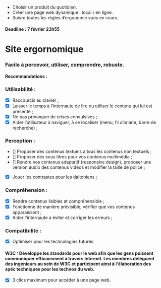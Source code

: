 - Choisir un produit du quotidien.
- Créer une page web dynamique : local / en ligne.
- Suivre toutes les règles d’ergonomie vues en cours.
#### Deadline : 7 février 23h55

# Site ergornomique

### Facile à percevoir, utiliser, comprendre, robuste.
#### Recommandations :

### Utilisabilité :
* [X] Raccourcis au clavier ;
* [X] Laisser le temps à l’internaute de lire ou utiliser le contenu qui lui est présenté ;
* [X] Ne pas provoquer de crises convulsives ;
* [X] Aider l’utilisateur à naviguer, à se localiser (menu, fil d’ariane, barre de recherche) ;

### Perception :
* [] Proposer des contenus textuels à tous les contenus non textuels ;
* [] Proposer des sous titres pour vos contenus multimédia ;
* [] Rendre vos contenus adaptatif (responsive design), proposer une version audio des contenus vidéos et modifier la taille de police ;
* [X] Jouer les contrastes pour les daltoniens ;
			
### Compréhension :
* [X] Rendre contenus lisibles et compréhensible ;
* [X] Fonctionne de manière prévisible, vérifier que vos contenus apparaissent ;
* [X] Aider l'internaute à éviter et corriger les erreurs ;

### Compatibilité :
* [X] Optimiser pour les technologies futures.

#### W3C : Développe les standards pour le web afin que les gens puissent communiquer efficacement à travers Internet. Les membres délèguent des ingénieurs au sein de W3C et participent ainsi à l'élaboration des spéc techniques pour les technos du web.

* [X] 3 clics maximum pour accéder à une page web.
